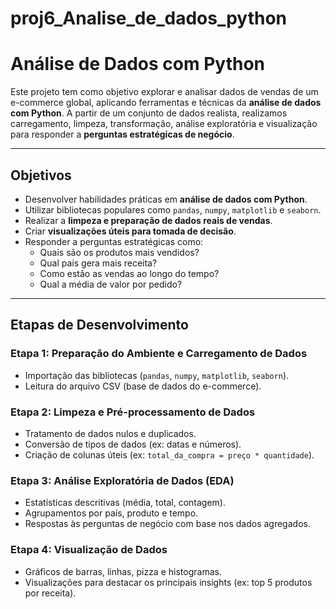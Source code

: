 # proj6_Analise_de_dados_python
#  Análise de Dados com Python

Este projeto tem como objetivo explorar e analisar dados de vendas de um e-commerce global, aplicando ferramentas e técnicas da **análise de dados com Python**. A partir de um conjunto de dados realista, realizamos carregamento, limpeza, transformação, análise exploratória e visualização para responder a **perguntas estratégicas de negócio**.

---

##  Objetivos

- Desenvolver habilidades práticas em **análise de dados com Python**.
- Utilizar bibliotecas populares como `pandas`, `numpy`, `matplotlib` e `seaborn`.
- Realizar a **limpeza e preparação de dados reais de vendas**.
- Criar **visualizações úteis para tomada de decisão**.
- Responder a perguntas estratégicas como:
  - Quais são os produtos mais vendidos?
  - Qual país gera mais receita?
  - Como estão as vendas ao longo do tempo?
  - Qual a média de valor por pedido?

---

##  Etapas de Desenvolvimento

###  Etapa 1: Preparação do Ambiente e Carregamento de Dados

- Importação das bibliotecas (`pandas`, `numpy`, `matplotlib`, `seaborn`).
- Leitura do arquivo CSV (base de dados do e-commerce).

###  Etapa 2: Limpeza e Pré-processamento de Dados

- Tratamento de dados nulos e duplicados.
- Conversão de tipos de dados (ex: datas e números).
- Criação de colunas úteis (ex: `total_da_compra = preço * quantidade`).

###  Etapa 3: Análise Exploratória de Dados (EDA)

- Estatísticas descritivas (média, total, contagem).
- Agrupamentos por país, produto e tempo.
- Respostas às perguntas de negócio com base nos dados agregados.

###  Etapa 4: Visualização de Dados

- Gráficos de barras, linhas, pizza e histogramas.
- Visualizações para destacar os principais insights (ex: top 5 produtos por receita).

